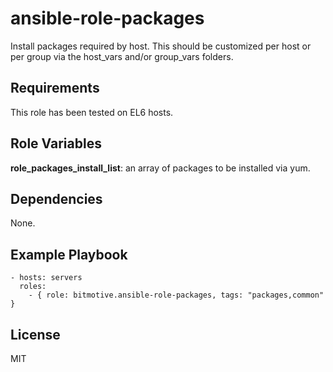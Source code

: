 ansible-role-packages
=========

Install packages required by host. This should be customized per host or per group 
via the host_vars and/or group_vars folders.

Requirements
------------

This role has been tested on EL6 hosts.

Role Variables
--------------

__role\_packages\_install\_list__: an array of packages to be installed via yum.

Dependencies
------------

None.

Example Playbook
----------------

```
- hosts: servers
  roles:
    - { role: bitmotive.ansible-role-packages, tags: "packages,common" }
```

License
-------

MIT
